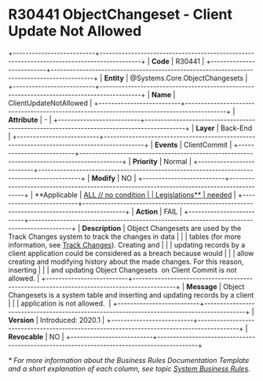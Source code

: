 ﻿---
erp.type: business-rule
erp.entity: Systems.Core.ObjectChangesets
---

# R30441 ObjectChangeset - Client Update Not Allowed
+--------------------------+-------------------------------------------------------------------------------------------+
| **Code**                 | R30441                                                                                    |
+--------------------------+-------------------------------------------------------------------------------------------+
| **Entity**               | @Systems.Core.ObjectChangesets                                                            |
+--------------------------+-------------------------------------------------------------------------------------------+
| **Name**                 | ClientUpdateNotAllowed                                                                    |
+--------------------------+-------------------------------------------------------------------------------------------+
| **Attribute**            | \-                                                                                        |
+--------------------------+-------------------------------------------------------------------------------------------+
| **Layer**                | Back-End                                                                                  |
+--------------------------+-------------------------------------------------------------------------------------------+
| **Events**               | ClientCommit                                                                              |
+--------------------------+-------------------------------------------------------------------------------------------+
| **Priority**             | Normal                                                                                    |
+--------------------------+-------------------------------------------------------------------------------------------+
| **Modify**               | NO                                                                                        |
+--------------------------+-------------------------------------------------------------------------------------------+
| **Applicable             | [ALL // no condition                                                                      |
| Legislations**           | needed](xref:applicable-legislations)                                                     |
+--------------------------+-------------------------------------------------------------------------------------------+
| **Action**               | FAIL                                                                                      |
+--------------------------+-------------------------------------------------------------------------------------------+
| **Description**          | Object Changesets are used by the Track Changes system to track the changes in data       |
|                          | tables (for more information, see [Track Changes](xref:track-changes)). Creating and      |
|                          | updating records by a client application could be considered as a breach because would    |
|                          | allow creating and modifying history about the made changes. For this reason, inserting   |
|                          | and updating Object Changesets  on Client Commit is not allowed.                          |
+--------------------------+-------------------------------------------------------------------------------------------+
| **Message**              | Object Changesets is a system table and inserting and updating records by a client        |
|                          | application is not allowed.                                                               |
+--------------------------+-------------------------------------------------------------------------------------------+
| **Version**              | Introduced: 2020.1                                                                        |
+--------------------------+-------------------------------------------------------------------------------------------+
| **Revocable**            | NO                                                                                        |
+--------------------------+-------------------------------------------------------------------------------------------+

*\* For more information about the Business Rules Documentation Template and a short explanation of each column, see
topic [System Business Rules](../templates/template-description-system-business-rules.md).*
